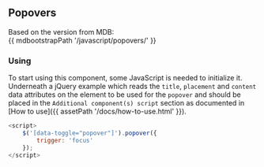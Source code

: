 ## Popovers

Based on the version from MDB:<br>
{{ mdbootstrapPath '/javascript/popovers/' }}

### Using

To start using this component, some JavaScript is needed to initialize it.<br>
Underneath a jQuery example which reads the `title`, `placement` and `content` data attributes on the element to be used for the `popover` and should be placed in the `Additional component(s) script` section as documented in [How to use]({{ assetPath '/docs/how-to-use.html' }}).

```javascript
<script>
    $('[data-toggle="popover"]').popover({
        trigger: 'focus'
    });
</script>
```
